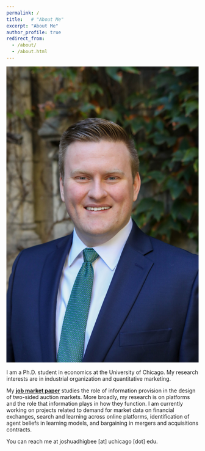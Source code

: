 ```yaml
---
permalink: /
title:   # "About Me"
excerpt: "About Me"
author_profile: true
redirect_from: 
  - /about/
  - /about.html
---
```


<img src="/images/Joshua_Higbee_JMC_new.jpeg" alt="Profile Picture" class="image-center">

I am a Ph.D. student in economics at the University of Chicago.  My research interests are in industrial organization and quantitative marketing. 

My [<b>job market paper</b>](https://joshuadhigbee.github.io/files/JoshuaDHigbee_JMP_LearningAuctions.pdf) studies the role of information provision in the design of two-sided auction markets.
More broadly, my research is on platforms and the role that information plays in how they function.
I am currently working on projects related to demand for market data on financial exchanges, search and learning across online platforms, identification of agent beliefs in learning models, and bargaining in mergers and acquisitions contracts.

You can reach me at joshuadhigbee [at] uchicago [dot] edu.
